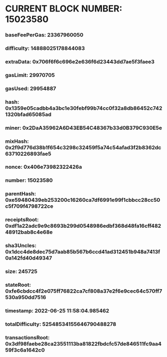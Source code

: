 # CURRENT BLOCK NUMBER: 15023580

### baseFeePerGas: 23367960050
### difficulty: 14888025178844083
### extraData: 0x706f6f6c696e2e636f6d23443dd7ae5f3faee3
### gasLimit: 29970705
### gasUsed: 29954887
### hash: 0x1359e05cadbb4a3bc1e30febf99b74cc0f32a8db86452c7421320bfad65085ad
### miner: 0x2DaA35962A6D43EB54C48367b33d0B379C930E5e
### mixHash: 0x2f9d776d38b1f654c3298c32459f5a74c54afad3f2b8362dc63710226893fae5
### nonce: 0x406e73982322426a
### number: 15023580
### parentHash: 0xe59480439eb253200c16260ca7df6991e99f1cbbcc28cc50c5f709f4798722ce
### receiptsRoot: 0xdf1a22adc9e9c8693b299d0548986edbf368d48fa16cff48248912bab8c4e68e
### sha3Uncles: 0x1dcc4de8dec75d7aab85b567b6ccd41ad312451b948a7413f0a142fd40d49347
### size: 245725
### stateRoot: 0xfe6cbdcc4f2e075ff76822ca7cf808a37e2f6e9cec64c570ff7530a950dd7516
### timestamp: 2022-06-25 11:58:04.985462
### totalDifficulty: 52548534155646790488278
### transactionsRoot: 0x3df98faebe28ca23551113ba81822fbdcfc57de846511fc9aa459f3c6a1642c0
